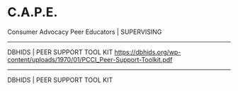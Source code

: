 # C.A.P.E.
Consumer Advocacy Peer Educators | SUPERVISING

____________________________________________________________________________________________________________________________________________________________________
DBHIDS | PEER SUPPORT TOOL KIT
https://dbhids.org/wp-content/uploads/1970/01/PCCI_Peer-Support-Toolkit.pdf 

____________________________________________________________________________________________________________________________________________________________________
DBHIDS | PEER SUPPORT TOOL KIT
